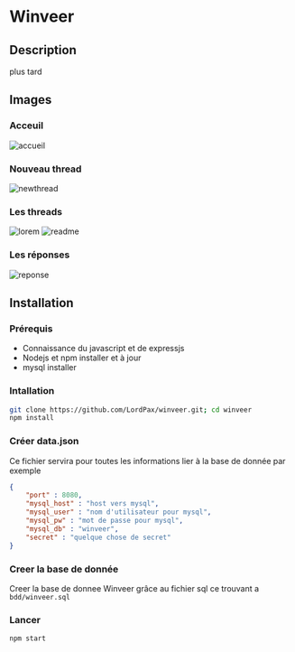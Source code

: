 # Winveer
## Description
plus tard 

## Images
### Acceuil
![accueil](https://raw.githubusercontent.com/LordPax/winveer/master/exemple/accueil.png)

### Nouveau thread
![newthread](https://raw.githubusercontent.com/LordPax/winveer/master/exemple/newthread.png)

### Les threads
![lorem](https://raw.githubusercontent.com/LordPax/winveer/master/exemple/thread_lorem.png)
![readme](https://raw.githubusercontent.com/LordPax/winveer/master/exemple/thread_readme.png)

### Les réponses
![reponse](https://raw.githubusercontent.com/LordPax/winveer/master/exemple/reponse.png)

## Installation
### Prérequis
* Connaissance du javascript et de expressjs
* Nodejs et npm installer et à jour
* mysql installer

### Intallation
```bash
git clone https://github.com/LordPax/winveer.git; cd winveer
npm install
```

### Créer data.json
Ce fichier servira pour toutes les informations lier à la base de donnée par exemple
```json
{
    "port" : 8080,
    "mysql_host" : "host vers mysql",
    "mysql_user" : "nom d'utilisateur pour mysql",
    "mysql_pw" : "mot de passe pour mysql",
    "mysql_db" : "winveer",
    "secret" : "quelque chose de secret"
}
```

### Creer la base de donnée
Creer la base de donnee Winveer grâce au fichier sql ce trouvant a `bdd/winveer.sql` 

### Lancer
```bash
npm start
```
